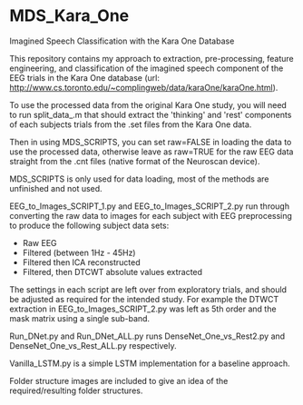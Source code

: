 # MDS_Kara_One
Imagined Speech Classification with the Kara One Database

This repository contains my approach to extraction, pre-processing, feature engineering, and classification of the imagined speech component of the EEG trials in the Kara One database (url: http://www.cs.toronto.edu/~complingweb/data/karaOne/karaOne.html).

To use the processed data from the original Kara One study, you will need to run split_data_.m that should extract the 'thinking' and 'rest' components of each subjects trials from the .set files from the Kara One data.

Then in using MDS_SCRIPTS, you can set raw=FALSE in loading the data to use the processed data, otherwise leave as raw=TRUE for the raw EEG data straight from the .cnt files (native format of the Neuroscan device).

MDS_SCRIPTS is only used for data loading, most of the methods are unfinished and not used.

EEG_to_Images_SCRIPT_1.py and EEG_to_Images_SCRIPT_2.py run through converting the raw data to images for each subject with EEG preprocessing to produce the following subject data sets:
- Raw EEG
- Filtered (between 1Hz - 45Hz)
- Filtered then ICA reconstructed
- Filtered, then DTCWT absolute values extracted

The settings in each script are left over from exploratory trials, and should be adjusted as required for the intended study. For example the DTWCT extraction in EEG_to_Images_SCRIPT_2.py was left as 5th order and the mask matrix using a single sub-band.

Run_DNet.py and Run_DNet_ALL.py runs DenseNet_One_vs_Rest2.py and DenseNet_One_vs_Rest_ALL.py respectively.

Vanilla_LSTM.py is a simple LSTM implementation for a baseline approach.

Folder structure images are included to give an idea of the required/resulting folder structures.



